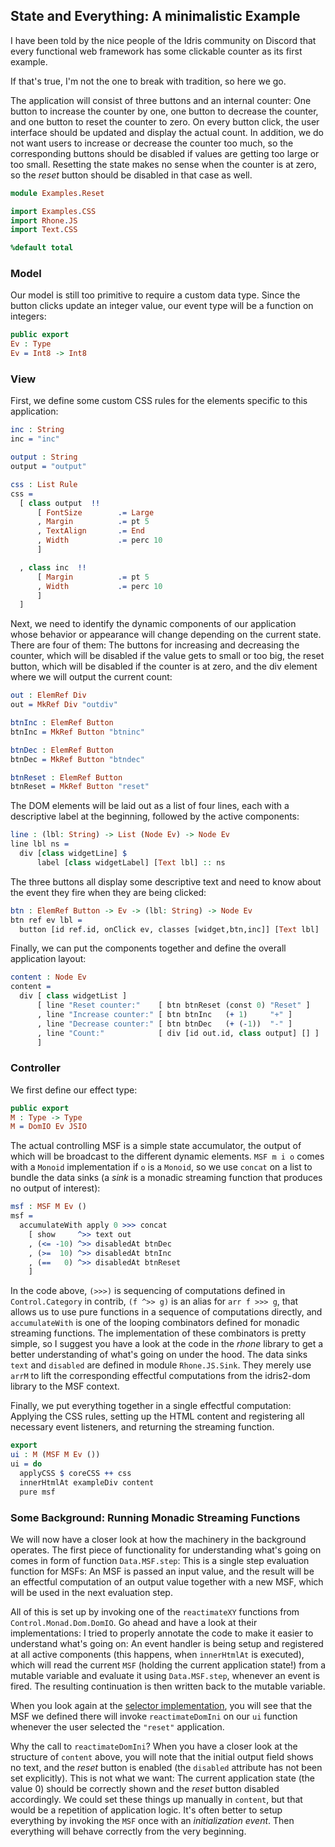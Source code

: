 ## State and Everything: A minimalistic Example

I have been told by the nice people of the Idris community
on Discord that every functional web framework has some clickable
counter as its first example.

If that's true, I'm not the one to break with tradition, so here we go.

The application will consist of three buttons and an internal
counter: One button to increase the counter by one, one button
to decrease the counter, and one button to reset the counter to
zero. On every button click, the user interface should be updated
and display the actual count. In addition, we do not want users
to increase or decrease the counter too much, so the corresponding
buttons should be disabled if values are getting too large or too small.
Resetting the state makes no sense when the counter is at zero,
so the *reset* button should be disabled in that case as well.


```idris
module Examples.Reset

import Examples.CSS
import Rhone.JS
import Text.CSS

%default total
```

### Model

Our model is still too primitive to require a custom
data type. Since the button clicks update an integer value,
our event type will be a function on integers:

```idris
public export
Ev : Type
Ev = Int8 -> Int8
```

### View

First, we define some custom CSS rules for the
elements specific to this application:

```idris
inc : String
inc = "inc"

output : String
output = "output"

css : List Rule
css =
  [ class output  !!
      [ FontSize        .= Large
      , Margin          .= pt 5
      , TextAlign       .= End
      , Width           .= perc 10
      ]

  , class inc  !!
      [ Margin          .= pt 5
      , Width           .= perc 10
      ]
  ]
```

Next, we need to identify the dynamic components
of our application whose behavior or appearance will
change depending on the current state.
There are four of them: The buttons for increasing and decreasing
the counter, which will be disabled if the value gets to
small or too big, the reset button, which will be disabled
if the counter is at zero, and the div element where we will output
the current count:

```idris
out : ElemRef Div
out = MkRef Div "outdiv"

btnInc : ElemRef Button
btnInc = MkRef Button "btninc"

btnDec : ElemRef Button
btnDec = MkRef Button "btndec"

btnReset : ElemRef Button
btnReset = MkRef Button "reset"
```

The DOM elements will be laid out as a list of
four lines, each with a descriptive label at the
beginning, followed by the active components:

```idris
line : (lbl: String) -> List (Node Ev) -> Node Ev
line lbl ns =
  div [class widgetLine] $ 
      label [class widgetLabel] [Text lbl] :: ns
```

The three buttons all display some descriptive
text and need to know about the event they fire
when they are being clicked:

```idris
btn : ElemRef Button -> Ev -> (lbl: String) -> Node Ev
btn ref ev lbl =
  button [id ref.id, onClick ev, classes [widget,btn,inc]] [Text lbl]
```

Finally, we can put the components together and define
the overall application layout:

```idris
content : Node Ev
content =
  div [ class widgetList ]
      [ line "Reset counter:"    [ btn btnReset (const 0) "Reset" ]
      , line "Increase counter:" [ btn btnInc   (+ 1)     "+" ]
      , line "Decrease counter:" [ btn btnDec   (+ (-1))  "-" ]
      , line "Count:"            [ div [id out.id, class output] [] ]
      ]
```

### Controller

We first define our effect type:

```idris
public export
M : Type -> Type
M = DomIO Ev JSIO
```

The actual controlling MSF is a simple state accumulator, the
output of which will be broadcast to the different dynamic
elements. `MSF m i o` comes with a `Monoid` implementation if
`o` is a `Monoid`, so we use `concat` on a list to bundle the data sinks
(a *sink* is a monadic streaming function that produces no
output of interest):

```idris
msf : MSF M Ev ()
msf =
  accumulateWith apply 0 >>> concat
    [ show     ^>> text out
    , (<= -10) ^>> disabledAt btnDec
    , (>=  10) ^>> disabledAt btnInc
    , (==   0) ^>> disabledAt btnReset
    ]
```

In the code above, `(>>>)` is sequencing of computations defined in
`Control.Category` in contrib, `(f ^>> g)` is an alias for
`arr f >>> g`, that allows us to use pure functions in a sequence of
computations directly, and `accumulateWith` is one of the looping
combinators defined for monadic streaming functions. The implementation
of these combinators is pretty simple, so I suggest you have a look
at the code in the *rhone* library to get a better understanding
of what's going on under the hood. The data sinks `text` and `disabled`
are defined in module `Rhone.JS.Sink`. They merely use `arrM` to
lift the corresponding effectful computations from the idris2-dom
library to the MSF context.

Finally, we put everything together in a single effectful
computation: Applying the CSS rules, setting up the HTML
content and registering all necessary event listeners,
and returning the streaming function.

```idris
export
ui : M (MSF M Ev ())
ui = do
  applyCSS $ coreCSS ++ css
  innerHtmlAt exampleDiv content
  pure msf
```

### Some Background: Running Monadic Streaming Functions

We will now have a closer look at how the machinery in the background
operates. The first piece of functionality for understanding what's going
on comes in form of function `Data.MSF.step`: This is a single step
evaluation function for MSFs: An MSF is passed an input value, and the result
will be an effectful computation of an output value together with
a new MSF, which will be used in the next evaluation step.

All of this is set up by invoking one of the `reactimateXY` functions
from `Control.Monad.Dom.DomIO`. Go ahead and have a look at their implementations:
I tried to properly annotate the code to make it easier to understand
what's going on: An event handler is being setup and registered at all
active components (this happens, when `innerHtmlAt` is executed), which
will read the current `MSF` (holding the current application state!)
from a mutable variable
and evaluate it using `Data.MSF.step`, whenever an event is fired.
The resulting continuation is then written back to the mutable
variable.

When you look again at the [selector implementation](Selector.md), you
will see that the MSF we defined there will invoke `reactimateDomIni`
on our `ui` function whenever the user selected the `"reset"` application.

Why the call to `reactimateDomIni`? When you have a closer look at
the structure of `content` above, you will note that the initial output
field shows no text, and the *reset* button is enabled (the `disabled`
attribute has not been set explicitly). This is not what we want: The current
application state (the value 0) should be correctly shown and the
*reset* button disabled accordingly. We could set these things up
manually in `content`, but that would be a repetition of application
logic. It's often better to setup everything by invoking the `MSF`
once with an *initialization event*. Then everything will behave
correctly from the very beginning.
